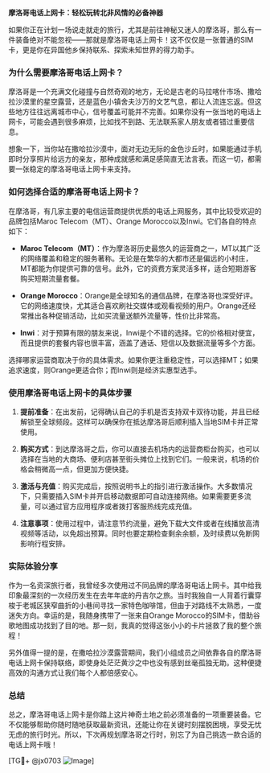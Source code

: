 **摩洛哥电话上网卡：轻松玩转北非风情的必备神器**

如果你正在计划一场说走就走的旅行，尤其是前往神秘又迷人的摩洛哥，那么有一件装备绝对不能忽视——那就是摩洛哥电话上网卡！这不仅仅是一张普通的SIM卡，更是你在异国他乡保持联系、探索未知世界的得力助手。

### 为什么需要摩洛哥电话上网卡？

摩洛哥是一个充满文化碰撞与自然奇观的地方，无论是古老的马拉喀什市场、撒哈拉沙漠里的星空露营，还是蓝色小镇舍夫沙万的文艺气息，都让人流连忘返。但这些地方往往远离城市中心，信号覆盖可能并不完善。如果你没有一张当地的电话上网卡，可能会遇到很多麻烦，比如找不到路、无法联系家人朋友或者错过重要信息。

想象一下，当你站在撒哈拉沙漠中，面对无边无际的金色沙丘时，如果能通过手机即时分享照片给远方的亲友，那种成就感和满足感简直无法言表。而这一切，都需要一张稳定的摩洛哥电话上网卡来支持。

### 如何选择合适的摩洛哥电话上网卡？

在摩洛哥，有几家主要的电信运营商提供优质的电话上网服务，其中比较受欢迎的品牌包括Maroc Telecom（MT）、Orange Morocco以及Inwi。它们各自的特点如下：

- **Maroc Telecom（MT）**：作为摩洛哥历史最悠久的运营商之一，MT以其广泛的网络覆盖和稳定的服务著称。无论是在繁华的大都市还是偏远的小村庄，MT都能为你提供可靠的信号。此外，它的资费方案灵活多样，适合短期游客购买短期流量套餐。
  
- **Orange Morocco**：Orange是全球知名的通信品牌，在摩洛哥也深受好评。它的网络速度快，尤其适合喜欢刷社交媒体或观看视频的用户。Orange还经常推出各种促销活动，比如买流量送额外流量等，性价比非常高。

- **Inwi**：对于预算有限的朋友来说，Inwi是个不错的选择。它的价格相对便宜，而且提供的套餐内容也很丰富，涵盖了通话、短信以及数据流量等多个方面。

选择哪家运营商取决于你的具体需求。如果你更注重稳定性，可以选择MT；如果追求速度，则Orange更适合你；而Inwi则是经济实惠型选手。

### 使用摩洛哥电话上网卡的具体步骤

1. **提前准备**：在出发前，记得确认自己的手机是否支持双卡双待功能，并且已经解锁至全球频段。这样可以确保你在抵达摩洛哥后顺利插入当地SIM卡并正常使用。

2. **购买方式**：到达摩洛哥之后，你可以直接去机场内的运营商柜台购买，也可以选择在当地的大商场、便利店甚至街头摊位上找到它们。一般来说，机场的价格会稍微高一点，但更加方便快捷。

3. **激活与充值**：购买完成后，按照说明书上的指引进行激活操作。大多数情况下，只需要插入SIM卡并开启移动数据即可自动连接网络。如果需要更多流量，可以通过官方应用程序或者拨打客服热线完成充值。

4. **注意事项**：使用过程中，请注意节约流量，避免下载大文件或者在线播放高清视频等活动，以免超出预算。同时也要定期检查剩余余额，及时续费以免断网影响行程安排。

### 实际体验分享

作为一名资深旅行者，我曾经多次使用过不同品牌的摩洛哥电话上网卡。其中给我印象最深刻的一次经历发生在去年年底的丹吉尔之旅。当时我独自一人背着行囊穿梭于老城区狭窄曲折的小巷间寻找一家特色咖啡馆，但由于对路线不太熟悉，一度迷失方向。幸运的是，我随身携带了一张来自Orange Morocco的SIM卡，借助谷歌地图成功找到了目的地。那一刻，我真的觉得这张小小的卡片拯救了我的整个旅程！

另外值得一提的是，在撒哈拉沙漠露营期间，我们小组成员之间依靠各自的摩洛哥电话上网卡保持联络，即使身处茫茫黄沙之中也没有感到丝毫孤独无助。这种便捷高效的沟通方式让我们每个人都倍感安心。

### 总结

总之，摩洛哥电话上网卡是你踏上这片神奇土地之前必须准备的一项重要装备。它不仅能够帮助你随时随地获取最新资讯，还能让你在关键时刻摆脱困境，享受无忧无虑的旅行时光。所以，下次再规划摩洛哥之行时，别忘了为自己挑选一款合适的电话上网卡哦！

[TG💪+ @jx0703 ![Image](https://github.com/user-attachments/assets/dbca1d08-cadb-493c-b0ec-ad6f7a83f270)]